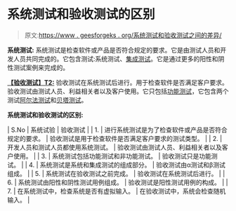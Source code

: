 # 系统测试和验收测试的区别

> 原文:[https://www . geesforgeks . org/系统测试和验收测试之间的差异/](https://www.geeksforgeeks.org/difference-between-system-testing-and-acceptance-testing/)

**系统测试:**
系统测试是检查软件或产品是否符合规定的要求。它是由测试人员和开发人员共同完成的。它包含测试:系统测试、[集成测试](https://www.geeksforgeeks.org/software-engineering-integration-testing/)。它是通过更多的阳性和阴性测试案例来完成的。

**[【验收测试】T2:](https://www.geeksforgeeks.org/acceptance-testing-software-testing/)**
验收测试在系统测试后进行。用于检查软件是否满足客户要求。验收测试由测试人员、利益相关者以及客户使用。它只包括[功能测试](https://www.geeksforgeeks.org/software-testing-functional-testing/)，它包含两个测试[阿尔法测试](https://www.geeksforgeeks.org/alpha-testing-software-testing/)和[贝塔测试](https://www.geeksforgeeks.org/beta-testing-software-testing/)。

**系统测试和验收测试的区别:**

| S.No | 系统试验 | 验收测试 |
| 1. | 进行系统测试是为了检查软件或产品是否符合规定的要求。 | 验收测试是用于检查软件是否满足客户要求的测试类型。 |
| 2. | 开发人员和测试人员都使用系统测试。 | 验收测试由测试人员、利益相关者以及客户使用。 |
| 3. | 系统测试包括功能测试和非功能测试。 | 验收测试只是功能测试。 |
| 4. | 系统测试是系统和集成测试的组成部分。 | 验收测试由α测试和β测试组成。 |
| 5. | 系统测试在验收测试之前完成。 | 验收测试在系统测试后进行。 |
| 6. | 系统测试由阳性和阴性测试用例组成。 | 验收测试是阳性测试用例的构成。 |
| 7. | 在系统测试中，检查系统是否有虚拟输入。 | 在验收测试中，系统会检查随机输入。 |